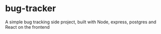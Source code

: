 # bug-tracker

A simple bug tracking side project, built with Node, express, postgres and React on  the frontend
